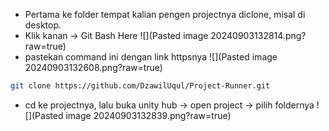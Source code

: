 - Pertama ke folder tempat kalian pengen projectnya diclone, misal di desktop.
- Klik kanan -> Git Bash Here 
![](Pasted image 20240903132814.png?raw=true)
- pastekan command ini dengan link httpsnya
![](Pasted image 20240903132608.png?raw=true)
```bash
git clone https://github.com/DzawilUqul/Project-Runner.git
```
- cd ke projectnya, lalu buka unity hub -> open project -> pilih foldernya
![](Pasted image 20240903132839.png?raw=true)
